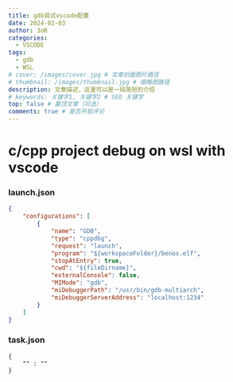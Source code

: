 ```yaml
---
title: gdb调试vscode配置
date: 2024-02-03
author: 3oR
categories:
  - VSCODE
tags:
  - gdb
  - WSL
# cover: /images/cover.jpg # 文章封面图片路径
# thumbnail: /images/thumbnail.jpg # 缩略图路径
description: 文章描述，这里可以是一段简短的介绍
# keywords: 关键字1, 关键字2 # SEO 关键字
top: false # 置顶文章（可选）
comments: true # 是否开启评论
---
```

# c/cpp project debug on wsl with vscode



### launch.json

```json
{
    "configurations": [
        {
            "name": "GDB",
            "type": "cppdbg",
            "request": "launch",
            "program": "${workspaceFolder}/benos.elf",
            "stopAtEntry": true,
            "cwd": "${fileDirname}",
            "externalConsole": false,
            "MIMode": "gdb",
            "miDebuggerPath": "/usr/bin/gdb-multiarch",
            "miDebuggerServerAddress": "localhost:1234"
        }
    ]
}
```

### task.json

```
{
	"" : ""
}
```

